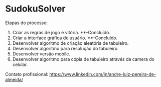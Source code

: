 # SudokuSolver

Etapas do processo:

1. Criar as regras de jogo e vitória. **-Concluído.
2. Criar a interface gráfica de usuário. **-Concluído.
3. Desenvolver algoritmo de criação aleatória de tabuleiro. 
4. Desenvolver algoritmo para resolução do tabuleiro.
5. Desenvolver versão mobile.
6. Desenvolver algoritmo para cópia de tabuleiro através da camera do celular.

Contato profissional:
https://www.linkedin.com/in/andre-luiz-pereira-de-almeida/
